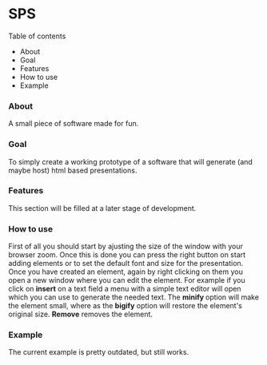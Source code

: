 <h1> SPS</h1>

<p>Table of contents</p>
<ul>
<li>About</li>
<li>Goal</li>
<li>Features</li>
<li>How to use</li>
<li>Example</li>
</ul>

<h3>About</h3>
<p>
A small piece of software made for fun.
</p>

<h3>Goal</h3>
<p>
To simply create a working prototype of a software that will generate (and maybe host) html based presentations.
</p>

<h3>Features</h3>
<p>
 This section will be filled at a later stage of development.
</p>

<h3>How to use</h3>
<p>
First of all you should start by ajusting the size of the window with your browser zoom. Once this is done you can press the right button on start adding
elements or to set the default font and size for the presentation. Once you have created an element, again by right clicking on them you open a new window
where you can edit the element. For example if you click on <b>insert</b> on a text field a menu with a simple text editor will open which you can use to
generate the needed text. The <b>minify </b> option will make the element small, where as the <b>bigify</b> option will restore the element's original size.
<b>Remove</b> removes the element.
</p>

<h3>Example</h3>
<p>
The current example is pretty outdated, but still works.
</p>